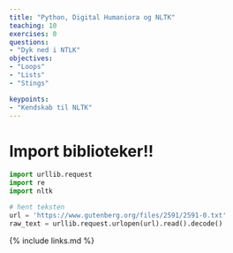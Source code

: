 ```yaml
---
title: "Python, Digital Humaniora og NLTK"
teaching: 10
exercises: 0
questions:
- "Dyk ned i NTLK"
objectives:
- "Loops"
- "Lists"
- "Stings"

keypoints:
- "Kendskab til NLTK"
---
```


# Import biblioteker!!

```python
import urllib.request
import re
import nltk
```


```python
# hent teksten
url = 'https://www.gutenberg.org/files/2591/2591-0.txt'
raw_text = urllib.request.urlopen(url).read().decode()
```




{% include links.md %}

